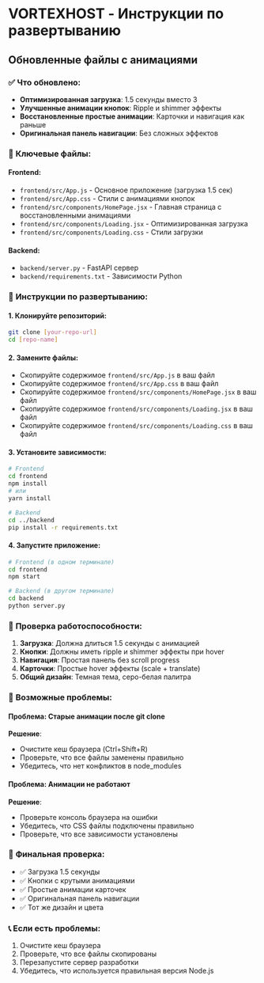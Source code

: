 # VORTEXHOST - Инструкции по развертыванию

## Обновленные файлы с анимациями

### ✅ **Что обновлено:**
- **Оптимизированная загрузка**: 1.5 секунды вместо 3
- **Улучшенные анимации кнопок**: Ripple и shimmer эффекты
- **Восстановленные простые анимации**: Карточки и навигация как раньше
- **Оригинальная панель навигации**: Без сложных эффектов

### 📁 **Ключевые файлы:**

#### Frontend:
- `frontend/src/App.js` - Основное приложение (загрузка 1.5 сек)
- `frontend/src/App.css` - Стили с анимациями кнопок
- `frontend/src/components/HomePage.jsx` - Главная страница с восстановленными анимациями
- `frontend/src/components/Loading.jsx` - Оптимизированная загрузка
- `frontend/src/components/Loading.css` - Стили загрузки

#### Backend:
- `backend/server.py` - FastAPI сервер
- `backend/requirements.txt` - Зависимости Python

### 🚀 **Инструкции по развертыванию:**

#### 1. Клонируйте репозиторий:
```bash
git clone [your-repo-url]
cd [repo-name]
```

#### 2. Замените файлы:
- Скопируйте содержимое `frontend/src/App.js` в ваш файл
- Скопируйте содержимое `frontend/src/App.css` в ваш файл
- Скопируйте содержимое `frontend/src/components/HomePage.jsx` в ваш файл
- Скопируйте содержимое `frontend/src/components/Loading.jsx` в ваш файл
- Скопируйте содержимое `frontend/src/components/Loading.css` в ваш файл

#### 3. Установите зависимости:
```bash
# Frontend
cd frontend
npm install
# или
yarn install

# Backend
cd ../backend
pip install -r requirements.txt
```

#### 4. Запустите приложение:
```bash
# Frontend (в одном терминале)
cd frontend
npm start

# Backend (в другом терминале)
cd backend
python server.py
```

### 🔧 **Проверка работоспособности:**

1. **Загрузка**: Должна длиться 1.5 секунды с анимацией
2. **Кнопки**: Должны иметь ripple и shimmer эффекты при hover
3. **Навигация**: Простая панель без scroll progress
4. **Карточки**: Простые hover эффекты (scale + translate)
5. **Общий дизайн**: Темная тема, серо-белая палитра

### 📝 **Возможные проблемы:**

#### Проблема: Старые анимации после git clone
**Решение**: 
- Очистите кеш браузера (Ctrl+Shift+R)
- Проверьте, что все файлы заменены правильно
- Убедитесь, что нет конфликтов в node_modules

#### Проблема: Анимации не работают
**Решение**:
- Проверьте консоль браузера на ошибки
- Убедитесь, что CSS файлы подключены правильно
- Проверьте, что все зависимости установлены

### 🎯 **Финальная проверка:**
- ✅ Загрузка 1.5 секунды
- ✅ Кнопки с крутыми анимациями
- ✅ Простые анимации карточек
- ✅ Оригинальная панель навигации
- ✅ Тот же дизайн и цвета

### 📞 **Если есть проблемы:**
1. Очистите кеш браузера
2. Проверьте, что все файлы скопированы
3. Перезапустите сервер разработки
4. Убедитесь, что используется правильная версия Node.js